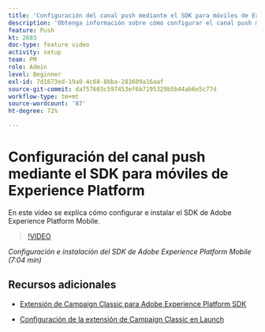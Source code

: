 ```yaml
---
title: 'Configuración del canal push mediante el SDK para móviles de Experience Platform '
description: 'Obtenga información sobre cómo configurar el canal push mediante el SDK para móviles de Experience Cloud. '
feature: Push
kt: 2683
doc-type: feature video
activity: setup
team: PM
role: Admin
level: Beginner
exl-id: 7d1673ed-19a0-4c68-8bba-281609a16aaf
source-git-commit: da757603c597453ef6b7195329b5b44ab6e5c77d
workflow-type: tm+mt
source-wordcount: '87'
ht-degree: 72%

---
```


# Configuración del canal push mediante el SDK para móviles de Experience Platform

En este vídeo se explica cómo configurar e instalar el SDK de Adobe Experience Platform Mobile.

>[!VIDEO](https://video.tv.adobe.com/v/27699?quality=12)

*Configuración e instalación del SDK de Adobe Experience Platform Mobile (7:04 min)*

## Recursos adicionales

* [Extensión de Campaign Classic para Adobe Experience Platform SDK](https://helpx-internal.corp.adobe.com/content/help/es/campaign/kb/acc-aep-extension.html)

* [Configuración de la extensión de Campaign Classic en Launch](https://aep-sdks.gitbook.io/docs/using-mobile-extensions/adobe-campaignclassic)
